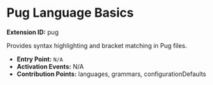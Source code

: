 # Pug Language Basics

**Extension ID:** pug

Provides syntax highlighting and bracket matching in Pug files.

* **Entry Point:** `N/A`
* **Activation Events:** N/A
* **Contribution Points:** languages, grammars, configurationDefaults

